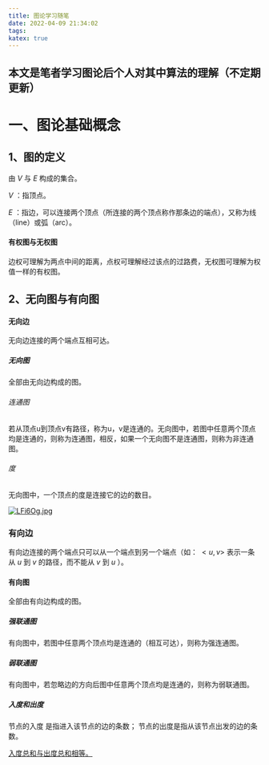 ```yaml
---
title: 图论学习随笔
date: 2022-04-09 21:34:02
tags:
katex: true
---
```


## 本文是笔者学习图论后个人对其中算法的理解（不定期更新）

# 一、图论基础概念

## 1、图的定义

由 $V$ 与 $E$ 构成的集合。

$V$ ：指顶点。

$E$ ：指边，可以连接两个顶点（所连接的两个顶点称作那条边的端点），又称为线（line）或弧（arc）。

#### 有权图与无权图

边权可理解为两点中间的距离，点权可理解经过该点的过路费，无权图可理解为权值一样的有权图。



## 2、无向图与有向图

#### 无向边

无向边连接的两个端点互相可达。

##### 无向图

全部由无向边构成的图。

###### 连通图

若从顶点u到顶点v有路径，称为u，v是连通的。无向图中，若图中任意两个顶点均是连通的，则称为连通图，相反，如果一个无向图不是连通图，则称为非连通图。

###### 度

无向图中，一个顶点的度是连接它的边的数目。

[![LFi6Og.jpg](https://s1.ax1x.com/2022/04/09/LFi6Og.jpg)](https://imgtu.com/i/LFi6Og)

### 有向边

有向边连接的两个端点只可以从一个端点到另一个端点（如： $<u,v>$ 表示一条从 $u$ 到 $v$ 的路径，而不能从 $v$ 到 $u$ ）。

#### 有向图

全部由有向边构成的图。

##### 强联通图

有向图中，若图中任意两个顶点均是连通的（相互可达），则称为强连通图。

##### 弱联通图

有向图中，若忽略边的方向后图中任意两个顶点均是连通的，则称为弱联通图。

##### 入度和出度

节点的入度 是指进入该节点的边的条数； 
节点的出度是指从该节点出发的边的条数。

<u>入度总和与出度总和相等。</u>
